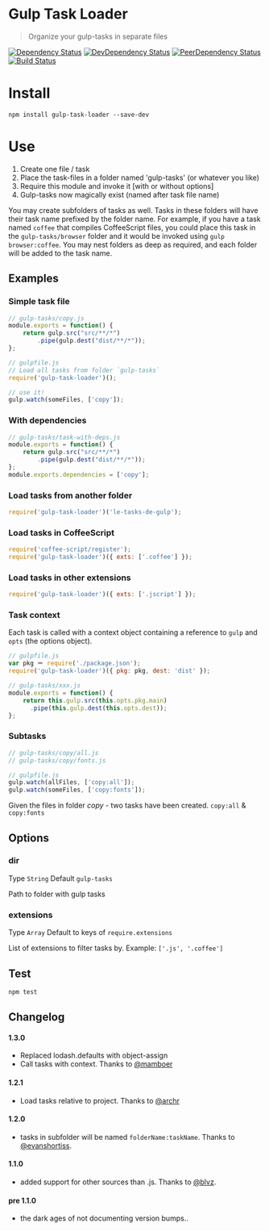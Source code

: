 Gulp Task Loader
================

> Organize your gulp-tasks in separate files

[![Dependency Status](https://david-dm.org/hontas/gulp-task-loader.svg)](https://david-dm.org/hontas/gulp-task-loader)
[![DevDependency Status](https://david-dm.org/hontas/gulp-task-loader/dev-status.svg)](https://david-dm.org/hontas/gulp-task-loader#info=devDependencies)
[![PeerDependency Status](https://david-dm.org/hontas/gulp-task-loader/peer-status.svg)](https://david-dm.org/hontas/gulp-task-loader#info=peerDependencies)
[![Build Status](https://travis-ci.org/hontas/gulp-task-loader.svg?branch=master)](https://travis-ci.org/hontas/gulp-task-loader)

# Install

```shell
npm install gulp-task-loader --save-dev
```

# Use

1. Create one file / task
2. Place the task-files in a folder named 'gulp-tasks' (or whatever you like)
3. Require this module and invoke it [with or without options]
4. Gulp-tasks now magically exist (named after task file name)

You may create subfolders of tasks as well. Tasks in these folders will have their task name prefixed by the folder name. For example, if you have a task named `coffee` that compiles CoffeeScript files, you could place this task in the `gulp-tasks/browser` folder and it would be invoked using `gulp browser:coffee`. You may nest folders as deep as required, and each folder will be added to the task name.

## Examples

### Simple task file
```js
// gulp-tasks/copy.js
module.exports = function() {
	return gulp.src("src/**/*")
		.pipe(gulp.dest("dist/**/*"));
};
```

```js
// gulpfile.js
// Load all tasks from folder `gulp-tasks`
require('gulp-task-loader')();

// use it!
gulp.watch(someFiles, ['copy']);
```

### With dependencies
```js
// gulp-tasks/task-with-deps.js
module.exports = function() {
    return gulp.src("src/**/*")
        .pipe(gulp.dest("dist/**/*"));
};
module.exports.dependencies = ['copy'];
```

### Load tasks from another folder
```js
require('gulp-task-loader')('le-tasks-de-gulp');
```

### Load tasks in CoffeeScript
```js
require('coffee-script/register');
require('gulp-task-loader')({ exts: ['.coffee'] });
```

### Load tasks in other extensions
```js
require('gulp-task-loader')({ exts: ['.jscript'] });
```

### Task context

Each task is called with a context object containing a reference to `gulp` and `opts` (the options object).
```js
// gulpfile.js
var pkg ＝ require('./package.json');
require('gulp-task-loader')({ pkg: pkg, dest: 'dist' });

// gulp-tasks/xxx.js
module.exports = function() {
    return this.gulp.src(this.opts.pkg.main)
      .pipe(this.gulp.dest(this.opts.dest));
};
```

### Subtasks

```js
// gulp-tasks/copy/all.js
// gulp-tasks/copy/fonts.js

// gulpfile.js
gulp.watch(allFiles, ['copy:all']);
gulp.watch(someFiles, ['copy:fonts']);
```

Given the files in folder *copy* - two tasks have been created. `copy:all` & `copy:fonts`

## Options

### dir
Type `String` Default `gulp-tasks`

Path to folder with gulp tasks

### extensions
Type `Array` Default to keys of `require.extensions`

List of extensions to filter tasks by. Example: `['.js', '.coffee']`

## Test

```sh
npm test
```

## Changelog

#### 1.3.0
* Replaced lodash.defaults with object-assign
* Call tasks with context. Thanks to [@mamboer](https://github.com/mamboer)

#### 1.2.1
* Load tasks relative to project. Thanks to [@archr](https://github.com/archr)

#### 1.2.0

* tasks in subfolder will be named `folderName:taskName`. Thanks to [@evanshortiss](https://github.com/evanshortiss).

#### 1.1.0

* added support for other sources than .js. Thanks to [@blvz](https://github.com/blvz).

#### pre 1.1.0

* the dark ages of not documenting version bumps..
